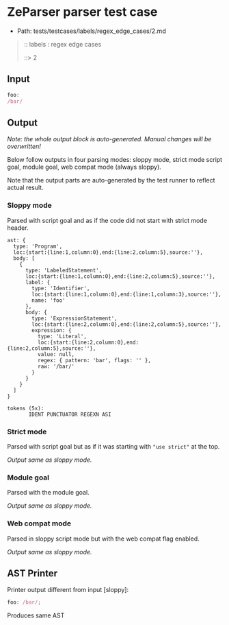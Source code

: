 # ZeParser parser test case

- Path: tests/testcases/labels/regex_edge_cases/2.md

> :: labels : regex edge cases
>
> ::> 2

## Input

`````js
foo:
/bar/
`````

## Output

_Note: the whole output block is auto-generated. Manual changes will be overwritten!_

Below follow outputs in four parsing modes: sloppy mode, strict mode script goal, module goal, web compat mode (always sloppy).

Note that the output parts are auto-generated by the test runner to reflect actual result.

### Sloppy mode

Parsed with script goal and as if the code did not start with strict mode header.

`````
ast: {
  type: 'Program',
  loc:{start:{line:1,column:0},end:{line:2,column:5},source:''},
  body: [
    {
      type: 'LabeledStatement',
      loc:{start:{line:1,column:0},end:{line:2,column:5},source:''},
      label: {
        type: 'Identifier',
        loc:{start:{line:1,column:0},end:{line:1,column:3},source:''},
        name: 'foo'
      },
      body: {
        type: 'ExpressionStatement',
        loc:{start:{line:2,column:0},end:{line:2,column:5},source:''},
        expression: {
          type: 'Literal',
          loc:{start:{line:2,column:0},end:{line:2,column:5},source:''},
          value: null,
          regex: { pattern: 'bar', flags: '' },
          raw: '/bar/'
        }
      }
    }
  ]
}

tokens (5x):
       IDENT PUNCTUATOR REGEXN ASI
`````

### Strict mode

Parsed with script goal but as if it was starting with `"use strict"` at the top.

_Output same as sloppy mode._

### Module goal

Parsed with the module goal.

_Output same as sloppy mode._

### Web compat mode

Parsed in sloppy script mode but with the web compat flag enabled.

_Output same as sloppy mode._

## AST Printer

Printer output different from input [sloppy]:

````js
foo: /bar/;
````

Produces same AST
